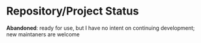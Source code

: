 Repository/Project Status
=========================

__Abandoned__: ready for use, but I have no intent on continuing development; new maintaners are welcome

